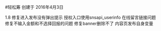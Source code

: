 #轻松筹
创建于 2016年4月3日

1.8 修复进入发布没有弹出提示
授权入口使用snsapi_userinfo
在线留言链接问题
修复不输入金额和不选择回报的问题
修复banner删除不了
内容页发布自身变量
